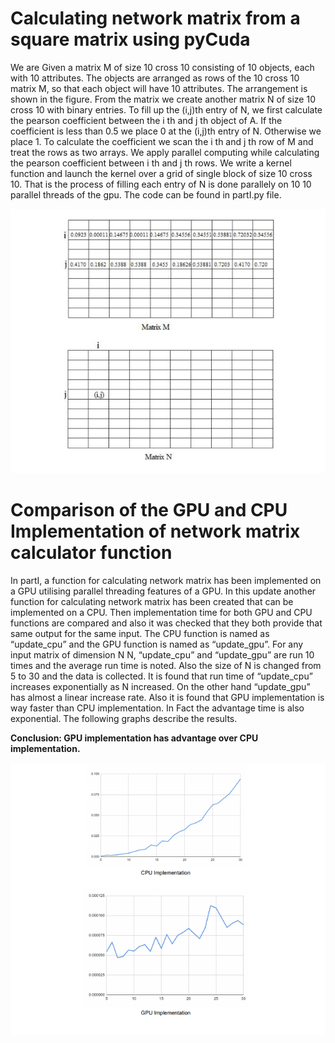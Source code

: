 # **Calculating network matrix from a square matrix using pyCuda**

We are Given a matrix M of size 10 cross 10 consisting of 10 objects, each with 10 attributes. The
objects are arranged as rows of the 10 cross 10 matrix M, so that each object will have 10 attributes.
The arrangement is shown in the figure. From the matrix we create another matrix N of size 10 cross 10 with binary entries. To fill up the (i,j)th entry of N, we first calculate the pearson
coefficient between the i
th and j
th object of A. If the coefficient is less than 0.5 we place 0 at the
(i,j)th entry of N. Otherwise we place 1. To calculate the coefficient we scan the i
th and j
th
row of
M and treat the rows as two arrays.
We apply parallel computing while calculating the pearson coefficient between i
th and j
th
rows.
We write a kernel function and launch the kernel over a grid of single block of size 10 cross 10. That
is the process of filling each entry of N is done parallely on 10 10 parallel threads of the gpu. 
The code can be found in partI.py file.

![Figure I](https://github.com/upam00/CPU-vs-GPU/blob/main/ImageI.png?raw=true)

# Comparison of the GPU and CPU Implementation of network matrix calculator function

In partI, a function for calculating network matrix has been implemented on a
GPU utilising parallel threading features of a GPU. In this update another function for
calculating network matrix has been created that can be implemented on a CPU. Then
implementation time for both GPU and CPU functions are compared and also it was checked
that they both provide that same output for the same input. The CPU function is named as
“update_cpu” and the GPU function is named as “update_gpu”.
For any input matrix of dimension N N, “update_cpu” and “update_gpu” are run 10 times and
the average run time is noted. Also the size of N is changed from 5 to 30 and the data is
collected.
It is found that run time of “update_cpu” increases exponentially as N increased. On the other
hand “update_gpu” has almost a linear increase rate. Also it is found that GPU implementation
is way faster than CPU implementation. In Fact the advantage time is also exponential. The
following graphs describe the results.

**Conclusion: GPU implementation has advantage over CPU implementation.**

![Figure II](https://github.com/upam00/CPU-vs-GPU/blob/main/ImageII.png?raw=true)


